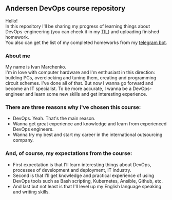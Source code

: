 ## Andersen DevOps course repository

Hello!  
In this repository I'll be sharing my progress of learning things about DevOps-engineering (you can check it in my [TIL](1.%20First%20homework/TIL.md)) and uploading finished homework.  
You also can get the list of my completed homeworks from my [telegram bot](https://t.me/RGHomeworkBot).
  
### About me
My name is Ivan Marchenko.  
I'm in love with computer hardware and I'm enthusiast in 
  this direction: building PCs, overclocking and tuning them, 
  creating and programming circuit schemes. I've done all of that. But now I wanna
  go forward and become an IT specialist. To be more accurate,
  I wanna be a DevOps-engineer and learn some new skills and get
  interesting experience.  
 
### There are three reasons why i've chosen this course:

* DevOps. Yeah. That's the main reason.
* Wanna get great experience and knowledge and learn from experienced DevOps engineers. 
* Wanna try my best and start my career in the international outsourcing company.

### And, of course, my expectations from the course:
  
* First expectation is that I'll learn interesting things about DevOps, processes of development and deployment, IT industry. 
* Second is that I'll get knowledge and practical experience of using DevOps tools such as Bash scripting, Kubernetes, Ansible, Github, etc. 
* And last but not least is that I'll level up my English language speaking and writing skills.  

